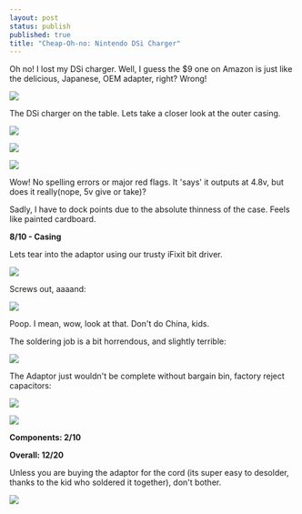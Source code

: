 ```yaml
---
layout: post
status: publish
published: true
title: "Cheap-Oh-no: Nintendo DSi Charger"
---
```


Oh no! I lost my DSi charger. Well, I guess the $9 one on Amazon is just like the delicious, Japanese, OEM adapter, right? Wrong!

![](http://i.imgur.com/56tItYz.jpg)


The DSi charger on the table. Lets take a closer look at the outer casing.

![](http://i.imgur.com/56tItYz.jpg)

![](http://i.imgur.com/Y4xD9HM.jpg)

![](http://i.imgur.com/uVMI2mM.jpg)


Wow! No spelling errors or major red flags. It 'says' it outputs at 4.8v, but does it really(nope, 5v give or take)?

Sadly, I have to dock points due to the absolute thinness of the case. Feels like painted cardboard.

**8/10 - Casing**



Lets tear into the adaptor using our trusty iFixit bit driver.

![](http://i.imgur.com/t1PvWxq.jpg)

Screws out, aaaand:

![](http://i.imgur.com/uVMI2mM.jpg)

Poop. I mean, wow, look at that. Don't do China, kids.

The soldering job is a bit horrendous, and slightly terrible:



![](http://i.imgur.com/u4ZnlSx.jpg)


The Adaptor just wouldn't be complete without bargain bin, factory reject capacitors:


![](http://i.imgur.com/534Spal.jpg)


![](http://i.imgur.com/mMnJ1Uq.jpg)

**Components: 2/10**



**Overall: 12/20**



Unless you are buying the adaptor for the cord (its super easy to desolder, thanks to the kid who soldered it together), don't bother.

![](http://i.imgur.com/zHNGlKH.jpg)
